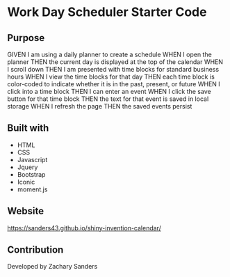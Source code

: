 # Work Day Scheduler Starter Code
## Purpose
GIVEN I am using a daily planner to create a schedule
WHEN I open the planner
THEN the current day is displayed at the top of the calendar
WHEN I scroll down
THEN I am presented with time blocks for standard business hours
WHEN I view the time blocks for that day
THEN each time block is color-coded to indicate whether it is in the past, present, or future
WHEN I click into a time block
THEN I can enter an event
WHEN I click the save button for that time block
THEN the text for that event is saved in local storage
WHEN I refresh the page
THEN the saved events persist

## Built with
* HTML
* CSS
* Javascript
* Jquery
* Bootstrap
* Iconic
* moment.js

## Website
https://sanders43.github.io/shiny-invention-calendar/




## Contribution
Developed by Zachary Sanders
